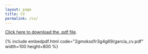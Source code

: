 ```yaml
---
layout: page
title: CV
permalink: /cv/
---
```

[Click here to download the .pdf file](https://www.dropbox.com/s/2gmoksd1r3g4g69/garcia_cv.pdf?dl=0).

{% include embedpdf.html code="2gmoksd1r3g4g69/garcia_cv.pdf" width=100 height=800 %}
